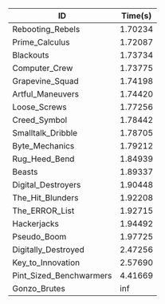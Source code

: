 |ID|Time(s)|
|-|-|
|Rebooting_Rebels|1.70234|
|Prime_Calculus|1.72087|
|Blackouts|1.73734|
|Computer_Crew|1.73775|
|Grapevine_Squad|1.74198|
|Artful_Maneuvers|1.74420|
|Loose_Screws|1.77256|
|Creed_Symbol|1.78442|
|Smalltalk_Dribble|1.78705|
|Byte_Mechanics|1.79212|
|Rug_Heed_Bend|1.84939|
|Beasts|1.89337|
|Digital_Destroyers|1.90448|
|The_Hit_Blunders|1.92208|
|The_ERROR_List|1.92715|
|Hackerjacks|1.94492|
|Pseudo_Boom|1.97725|
|Digitally_Destroyed|2.47256|
|Key_to_Innovation|2.57690|
|Pint_Sized_Benchwarmers|4.41669|
|Gonzo_Brutes|inf|
